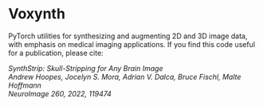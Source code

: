 # Voxynth

PyTorch utilities for synthesizing and augmenting 2D and 3D image data, with emphasis on medical imaging applications. If you find this code useful for a publication, please cite:

*SynthStrip: Skull-Stripping for Any Brain Image*<BR>
*Andrew Hoopes, Jocelyn S. Mora, Adrian V. Dalca, Bruce Fischl, Malte Hoffmann*<BR>
*NeuroImage 260, 2022, 119474*<BR>
